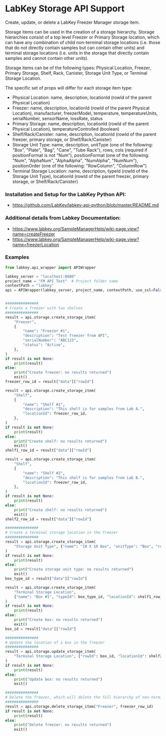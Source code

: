 # LabKey Storage API Support

Create, update, or delete a LabKey Freezer Manager storage item. 

Storage items can be used in the creation of a storage hierarchy. Storage hierarchies consist of a top level Freezer
or Primary Storage location, which can have any combination of child non-terminal storage locations (i.e. those that 
do not directly contain samples but can contain other units) and terminal storage locations (i.e. units in the storage 
that directly contain samples and cannot contain other units).

Storage items can be of the following types: Physical Location, Freezer, Primary Storage, Shelf, Rack, Canister, 
Storage Unit Type, or Terminal Storage Location.

The specific set of props will differ for each storage item type:
- Physical Location: name, description, locationId (rowId of the parent Physical Location)
- Freezer: name, description, locationId (rowId of the parent Physical Location), manufacturer, freezerModel, temperature, temperatureUnits, serialNumber, sensorName, lossRate, status
- Primary Storage: name, description, locationId (rowId of the parent Physical Location), temperatureControlled (boolean)
- Shelf/Rack/Canister: name, description, locationId (rowId of the parent freezer, primary storage, or Shelf/Rack/Canister)
- Storage Unit Type: name, description, unitType (one of the following: "Box", "Plate", "Bag", "Cane", "Tube Rack"), rows, cols (required if positionFormat is not "Num"), positionFormat (one of the following: "Num", "AlphaNum", "AlphaAlpha", "NumAlpha", "NumNum"), positionOrder (one of the following: "RowColumn", "ColumnRow")
- Terminal Storage Location: name, description, typeId (rowId of the Storage Unit Type), locationId (rowId of the parent freezer, primary storage, or Shelf/Rack/Canister)

### Installation and Setup for the LabKey Python API:
- https://github.com/LabKey/labkey-api-python/blob/master/README.md

### Additional details from Labkey Documentation:
- https://www.labkey.org/SampleManagerHelp/wiki-page.view?name=createFreezer
- https://www.labkey.org/SampleManagerHelp/wiki-page.view?name=freezerLocation

### Examples

```python
from labkey.api_wrapper import APIWrapper

labkey_server = "localhost:8080"
project_name = "FM API Test"  # Project folder name
contextPath = "labkey"
api = APIWrapper(labkey_server, project_name, contextPath, use_ssl=False)


###############
# Create a freezer with two shelves
###############
result = api.storage.create_storage_item(
    "Freezer",
    {
        "name": "Freezer #1",
        "description": "Test freezer from API",
        "serialNumber": "ABC123",
        "status": "Active",
    },
)
if result is not None:
    print(result)
else:
    print("Create freezer: no results returned")
    exit()
freezer_row_id = result["data"]["rowId"]

result = api.storage.create_storage_item(
    "Shelf",
    {
        "name": "Shelf #1",
        "description": "This shelf is for samples from Lab A.",
        "locationId": freezer_row_id,
    },
)
if result is not None:
    print(result)
else:
    print("Create shelf: no results returned")
    exit()
shelf1_row_id = result["data"]["rowId"]

result = api.storage.create_storage_item(
    "Shelf",
    {
        "name": "Shelf #2",
        "description": "This shelf is for samples from Lab B.",
        "locationId": freezer_row_id,
    },
)
if result is not None:
    print(result)
else:
    print("Create shelf: no results returned")
    exit()
shelf2_row_id = result["data"]["rowId"]

###############
# Create a terminal storage location in the freezer
###############
result = api.storage.create_storage_item(
    "Storage Unit Type", {"name": "10 X 10 Box", "unitType": "Box", "rows": 10, "cols": 10}
)
if result is not None:
    print(result)
else:
    print("Create storage unit type: no results returned")
    exit()
box_type_id = result["data"]["rowId"]

result = api.storage.create_storage_item(
    "Terminal Storage Location",
    {"name": "Box #1", "typeId": box_type_id, "locationId": shelf1_row_id},
)
if result is not None:
    print(result)
else:
    print("Create box: no results returned")
    exit()
box_id = result["data"]["rowId"]

###############
# Update the location of a box in the freezer
###############
result = api.storage.update_storage_item(
    "Terminal Storage Location", {"rowId": box_id, "locationId": shelf2_row_id}
)
if result is not None:
    print(result)
else:
    print("Update box: no results returned")
    exit()

###############
# Delete the freezer, which will delete the full hierarchy of non-terminal and terminal storage locations
###############
result = api.storage.delete_storage_item("Freezer", freezer_row_id)
if result is not None:
    print(result)
else:
    print("Delete freezer: no results returned")
    exit()
```